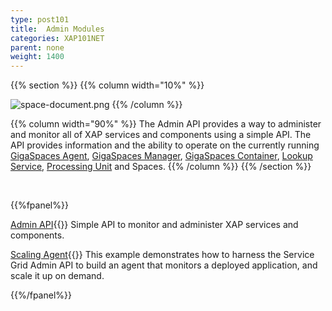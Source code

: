 ```yaml
---
type: post101
title:  Admin Modules
categories: XAP101NET
parent: none
weight: 1400
---
```




{{% section %}}
{{% column  width="10%" %}}

![space-document.png](/attachment_files/subject/admin-api.png)
{{% /column %}}

{{% column width="90%" %}}
The Admin API provides a way to administer and monitor all of XAP services and components using a simple API. The API provides information and the ability to operate on the currently running [GigaSpaces Agent](/product_overview/service-grid.html#gsa), [GigaSpaces Manager](/product_overview/service-grid.html#gsm), [GigaSpaces Container](/product_overview/service-grid.html#gsc), [Lookup Service](/product_overview/service-grid.html#lus), [Processing Unit](./the-processing-unit-overview.html) and Spaces.
{{% /column %}}
{{% /section %}}



<br>

{{%fpanel%}}

[Admin API](./administration-and-monitoring-api.html){{<wbr>}}
Simple API to monitor and administer XAP services and components.

[Scaling Agent](./scaling-agent-example.html){{<wbr>}}
This example demonstrates how to harness the Service Grid Admin API to build an agent that monitors a deployed application, and scale it up on demand.


{{%/fpanel%}}


